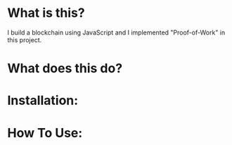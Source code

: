 # What is this?
I build a blockchain using JavaScript and I implemented "Proof-of-Work" in this project.

# What does this do?

# Installation:

# How To Use:

